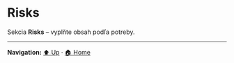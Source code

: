 # Risks

Sekcia **Risks** – vyplňte obsah podľa potreby.

---
**Navigation:** [⬆️ Up](../index.md) · [🏠 Home](../../../index.md)
